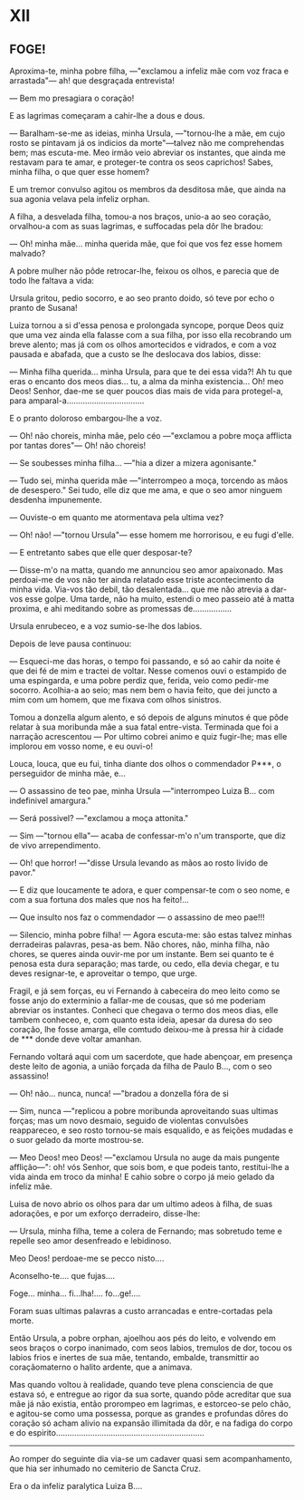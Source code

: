 

# XII

## FOGE!

Aproxima-te, minha pobre filha, —"exclamou a infeliz mãe com voz fraca e arrastada"— ah! que desgraçada entrevista!

— Bem mo presagiara o coração!

E as lagrimas começaram a cahir-lhe a dous e dous.

— Baralham-se-me as ideias, minha Ursula, —"tornou-lhe a mãe, em cujo rosto se pintavam já os indicios da morte"—talvez não me comprehendas bem; mas escuta-me. Meo irmão veio abreviar os instantes, que ainda me restavam para te amar, e proteger-te contra os seos caprichos! Sabes, minha filha, o que quer esse homem?

E um tremor convulso agitou os membros da desditosa mãe, que ainda na sua agonia velava pela infeliz orphan.

A filha, a desvelada filha, tomou-a nos braços, unio-a ao seo coração, orvalhou-a com as suas lagrimas, e suffocadas pela dôr lhe bradou:

— Oh! minha mãe... minha querida mãe, que foi que vos fez esse homem malvado?

A pobre mulher não pôde retrocar-lhe, feixou os olhos, e parecia que de todo lhe faltava a vida:

Ursula gritou, pedio socorro, e ao seo pranto doido, só teve por echo o pranto de Susana!

Luiza tornou a si d'essa penosa e prolongada syncope, porque Deos quiz que uma vez ainda ella falasse com a sua filha, por isso ella recobrando um breve alento; mas já com os olhos amortecidos e vidrados, e com a voz pausada e abafada, que a custo se lhe deslocava dos labios, disse:

— Minha filha querida... minha Ursula, para que te dei essa vida?! Ah tu que eras o encanto dos meos dias... tu, a alma da minha existencia... Oh! meo Deos! Senhor, dae-me se quer poucos dias mais de vida para protegel-a, para amparal-a..................................

E o pranto doloroso embargou-lhe a voz.

— Oh! não choreis, minha mãe, pelo céo —"exclamou a pobre moça afflicta por tantas dores"— Oh! não choreis!

— Se soubesses minha filha... —"hia a dizer a mizera agonisante."

— Tudo sei, minha querida mãe —"interrompeo a moça, torcendo as mãos de desespero." Sei tudo, elle diz que me ama, e que o seo amor ninguem desdenha impunemente.

— Ouviste-o em quanto me atormentava pela ultima vez?

— Oh! não! —"tornou Ursula"— esse homem me horrorisou, e eu fugi d'elle.

— E entretanto sabes que elle quer desposar-te?

— Disse-m'o na matta, quando me annunciou seo amor apaixonado. Mas perdoai-me de vos não ter ainda relatado esse triste acontecimento da minha vida. Via-vos tão debil, tão desalentada... que me não atrevia a dar-vos esse golpe. Uma tarde, não ha muito, estendi o meo passeio até à matta proxima, e ahi meditando sobre as promessas de.................

Ursula enrubeceo, e a voz sumio-se-lhe dos labios.

Depois de leve pausa continuou:

— Esqueci-me das horas, o tempo foi passando, e só ao cahir da noite é que dei fé de mim e tractei de voltar. Nesse comenos ouvi o estampido de uma espingarda, e uma pobre perdiz que, ferida, veio como pedir-me socorro. Acolhia-a ao seio; mas nem bem o havia feito, que dei juncto a mim com um homem, que me fixava com olhos sinistros.

Tomou a donzella algum alento, e só depois de alguns minutos é que pôde relatar à sua moribunda mãe a sua fatal entre-vista. Terminada que foi a narração acrescentou — Por ultimo cobrei animo e quiz fugir-lhe; mas elle implorou em vosso nome, e eu ouvi-o!

Louca, louca, que eu fui, tinha diante dos olhos o commendador P***, o perseguidor de minha mãe, e...

— O assassino de teo pae, minha Ursula —"interrompeo Luiza B... com indefinivel amargura."

— Será possivel? —"exclamou a moça attonita."

— Sim —"tornou ella"— acaba de confessar-m'o n'um transporte, que diz de vivo arrependimento.

— Oh! que horror! —"disse Ursula levando as mãos ao rosto livido de pavor."

— E diz que loucamente te adora, e quer compensar-te com o seo nome, e com a sua fortuna dos males que nos ha feito!...

— Que insulto nos faz o commendador — o assassino de meo pae!!!

— Silencio, minha pobre filha! — Agora escuta-me: são estas talvez minhas derradeiras palavras, pesa-as bem. Não chores, não, minha filha, não chores, se queres ainda ouvir-me por um instante. Bem sei quanto te é penosa esta dura separação; mas tarde, ou cedo, ella devia chegar, e tu deves resignar-te, e aproveitar o tempo, que urge.

Fragil, e já sem forças, eu vi Fernando à cabeceira do meo leito como se fosse anjo do exterminio a fallar-me de cousas, que só me poderiam abreviar os instantes. Conheci que chegava o termo dos meos dias, elle tambem conheceo, e, com quanto esta ideia, apesar da duresa do seo coração, lhe fosse amarga, elle comtudo deixou-me à pressa hir à cidade de *** donde deve voltar amanhan.

Fernando voltará aqui com um sacerdote, que hade abençoar, em presença deste leito de agonia, a união forçada da filha de Paulo B..., com o seo assassino!

— Oh! não... nunca, nunca! —"bradou a donzella fóra de si


— Sim, nunca —"replicou a pobre moribunda aproveitando suas ultimas forças; mas um novo desmaio, seguido de violentas convulsões reappareceo, e seo rosto tornou-se mais esqualido, e as feições mudadas e o suor gelado da morte mostrou-se.

— Meo Deos! meo Deos! —"exclamou Ursula no auge da mais pungente afflição—": oh! vós Senhor, que sois bom, e que podeis tanto, restitui-lhe a vida ainda em troco da minha! E cahio sobre o corpo já meio gelado da infeliz mãe.

Luisa de novo abrio os olhos para dar um ultimo adeos à filha, de suas adorações, e por um exforço derradeiro, disse-lhe:

— Ursula, minha filha, teme a colera de Fernando; mas sobretudo teme e repelle seo amor desenfreado e lebidinoso.

Meo Deos! perdoae-me se pecco nisto....

Aconselho-te.... que fujas....

Foge... minha... fi...lha!.... fo...ge!....

Foram suas ultimas palavras a custo arrancadas e entre-cortadas pela morte.

Então Ursula, a pobre orphan, ajoelhou aos pés do leito, e volvendo em seos braços o corpo inanimado, com seos labios, tremulos de dor, tocou os labios frios e inertes de sua mãe, tentando, embalde, transmittir ao coraçãomaterno o halito ardente, que a animava.

Mas quando voltou à realidade, quando teve plena consciencia de que estava só, e entregue ao rigor da sua sorte, quando pôde acreditar que sua mãe já não existia, então prorompeo em lagrimas, e estorceo-se pelo chão, e agitou-se como uma possessa, porque as grandes e profundas dôres do coração só acham alivio na expansão illimitada da dôr, e na fadiga do corpo e do espirito.................................................................

***

Ao romper do seguinte dia via-se um cadaver quasi sem acompanhamento, que hia ser inhumado no cemiterio de Sancta Cruz.

Era o da infeliz paralytica Luiza B....

